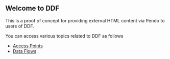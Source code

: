 ## Welcome to DDF

This is a proof of concept for providing external HTML content via Pendo to users of DDF.

You can access various topics related to DDF as follows
- [Access Points](/assets/AccessPoints.html)
- [Data Flows](/DataFlow.html)
